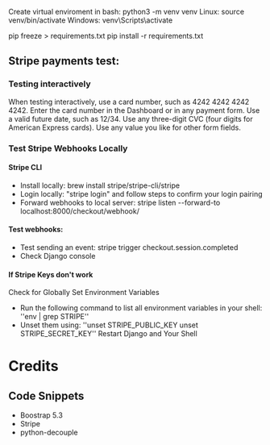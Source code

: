 

Create virtual enviroment in bash: python3 -m venv venv
Linux: source venv/bin/activate
Windows: venv\Scripts\activate

pip freeze > requirements.txt
pip install -r requirements.txt


## Stripe payments test:
### Testing interactively
When testing interactively, use a card number, such as 4242 4242 4242 4242. Enter the card number in the Dashboard or in any payment form.
    Use a valid future date, such as 12/34.
    Use any three-digit CVC (four digits for American Express cards).
    Use any value you like for other form fields.

### Test Stripe Webhooks Locally
#### Stripe CLI
- Install locally: brew install stripe/stripe-cli/stripe
- Login locally: "stripe login" and follow steps to confirm your login pairing
- Forward webhooks to local server: stripe listen --forward-to localhost:8000/checkout/webhook/
#### Test webhooks:
- Test sending an event: stripe trigger checkout.session.completed
- Check Django console 

#### If Stripe Keys don't work
Check for Globally Set Environment Variables
- Run the following command to list all environment variables in your shell: ''env | grep STRIPE''
- Unset them using: ''unset STRIPE_PUBLIC_KEY
unset STRIPE_SECRET_KEY''
Restart Django and Your Shell

# Credits
## Code Snippets
 - Boostrap 5.3 
 - Stripe
 - python-decouple